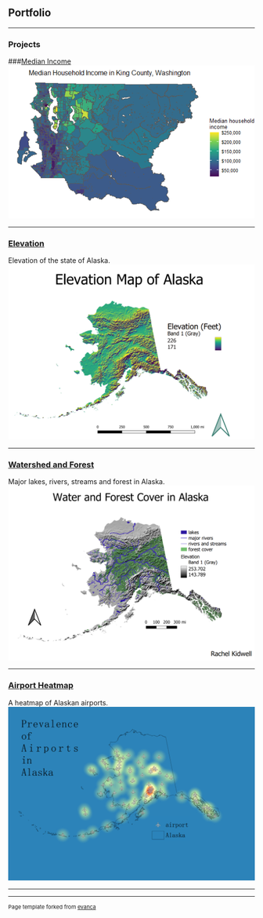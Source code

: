 ## Portfolio

---

### Projects
###[Median Income](/Project4/index)
[<img src="Project4/KingCountyIncome.png?raw=true"/>](/Project4/index)


---
### [Elevation](/project2/index)
Elevation of the state of Alaska.
[<img src="project2/alaskaelev.png?raw=true"/>](/project2/index)

---
### [Watershed and Forest](/project3/index)
Major lakes, rivers, streams and forest in Alaska.
[<img src="project3/waterandtrees.png?raw=true"/>](/project3/index)

---
### [Airport Heatmap](/project1/index)
A heatmap of Alaskan airports.
[<img src="project1/heatairports.png?raw=true"/>](/project1/index)

---




---
<p style="font-size:11px">Page template forked from <a href="https://github.com/evanca/quick-portfolio">evanca</a></p>
<!-- Remove above link if you don't want to attibute -->
